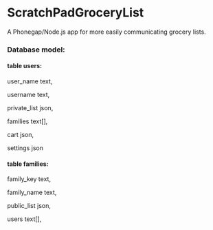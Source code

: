 # ScratchPadGroceryList
A Phonegap/Node.js app for more easily communicating grocery lists.



### Database model:

#### table users:

user_name text,

username  text,

private_list json,

families text[],

cart json,

settings json

#### table families:

family_key text,

family_name text,

public_list json,

users text[],
